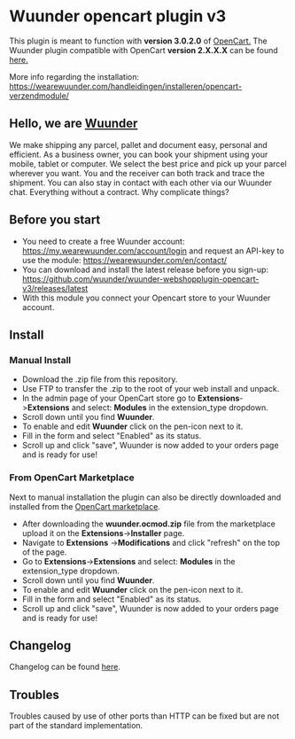 # Wuunder opencart plugin v3

This plugin is meant to function with __version 3.0.2.0__ of [OpenCart.](https://www.opencart.com/index.php?route=common/home)
The Wuunder plugin compatible with OpenCart __version 2.X.X.X__ can be found [here.](https://github.com/wuunder/wuunder-webshopplugin-opencart)

More info regarding the installation: https://wearewuunder.com/handleidingen/installeren/opencart-verzendmodule/

## Hello, we are [Wuunder](https://wearewuunder.com/) ##
We make shipping any parcel, pallet and document easy, personal and efficient. As a business owner, you can book your shipment using your mobile, tablet or computer. We select the best price and pick up your parcel wherever you want. You and the receiver can both track and trace the shipment. You can also stay in contact with each other via our Wuunder chat. Everything without a contract. Why complicate things?

## Before you start ##
* You need to create a free Wuunder account: https://my.wearewuunder.com/account/login and request an API-key to use the module: https://wearewuunder.com/en/contact/ 
* You can download and install the latest release before you sign-up: https://github.com/wuunder/wuunder-webshopplugin-opencart-v3/releases/latest
* With this module you connect your Opencart store to your Wuunder account.

## Install ##
### Manual Install ###
* Download the .zip file from this repository.
* Use FTP to transfer the .zip to the root of your web install and unpack.
* In the admin page of your OpenCart store go to __Extensions__->__Extensions__ and select: __Modules__ in the extension_type dropdown.
* Scroll down until you find __Wuunder__.
* To enable and edit __Wuunder__ click on the pen-icon next to it.
* Fill in the form and select "Enabled" as its status.
* Scroll up and click "save", Wuunder is now added to your orders page and is ready for use!

### From OpenCart Marketplace ###
Next to manual installation the plugin can also be directly downloaded and installed from the [OpenCart marketplace](https://www.opencart.com/index.php?route=marketplace/extension/info&extension_id=33508&filter_search=wuunder).
* After downloading the __wuunder.ocmod.zip__ file from the marketplace upload it on the __Extensions__->__Installer__ page.
* Navigate to __Extensions__ ->__Modifications__ and click "refresh" on the top of the page.
* Go to __Extensions__->__Extensions__ and select: __Modules__ in the extension_type dropdown.
* Scroll down until you find __Wuunder__.
* To enable and edit __Wuunder__ click on the pen-icon next to it.
* Fill in the form and select "Enabled" as its status.
* Scroll up and click "save", Wuunder is now added to your orders page and is ready for use!

## Changelog ##
Changelog can be found [here](CHANGELOG.md).


## Troubles ##
Troubles caused by use of other ports than HTTP can be fixed but are not part of the standard implementation.
